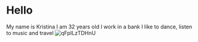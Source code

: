 # Hello
My name is Kristina
I am 32 years old
I work in a bank
I like to dance, listen to music and travel
![qFpILzTDHnU](https://user-images.githubusercontent.com/121122455/211825934-3903d7ec-2713-4472-becb-526db078edcc.jpg)

